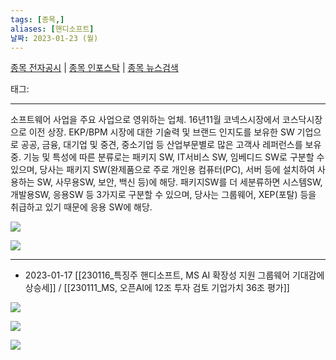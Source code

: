 ```yaml
---
tags: [종목,]
aliases: [핸디소프트]
날짜: 2023-01-23 (월)
---
```

[종목 전자공시](https://finance.naver.com/item/dart.naver?code=220180) |  [종목 인포스탁](https://www.infostock.co.kr/site/3d/3d_show.asp?codename=220180) | [종목 뉴스검색](https://m.search.naver.com/search.naver?where=m_news&sm=mtb_jum&query=핸디소프트)

태그: 

___

소프트웨어 사업을 주요 사업으로 영위하는 업체. 16년11월 코넥스시장에서 코스닥시장으로 이전 상장. EKP/BPM 시장에 대한 기술력 및 브랜드 인지도를 보유한 SW 기업으로 공공, 금융, 대기업 및 중견, 중소기업 등 산업부문별로 많은 고객사 레퍼런스를 보유중. 기능 및 특성에 따른 분류로는 패키지 SW, IT서비스 SW, 임베디드 SW로 구분할 수 있으며, 당사는 패키지 SW(완제품으로 주로 개인용 컴퓨터(PC), 서버 등에 설치하여 사용하는 SW, 사무용SW, 보안, 백신 등)에 해당. 패키지SW를 더 세분류하면 시스템SW, 개발용SW, 응용SW 등 3가지로 구분할 수 있으며, 당사는 그룹웨어, XEP(포탈) 등을 취급하고 있기 때문에 응용 SW에 해당.

![](https://i.imgur.com/3ALMLs1.png)

![](https://i.imgur.com/xIq6vbQ.png)


___

- 2023-01-17 [[230116_특징주 핸디소프트, MS AI 확장성 지원 그룹웨어 기대감에 상승세]] / [[230111_MS, 오픈AI에 12조 투자 검토 기업가치 36조 평가]]

![](https://i.imgur.com/XQAZ7Hv.png)

![](https://i.imgur.com/UPekTJn.png)

![](https://i.imgur.com/piuqMvb.png)

